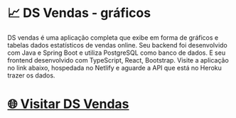 # 📈 DS Vendas - gráficos

DS vendas é uma aplicação completa que exibe em forma de gráficos e tabelas dados estatísticos de vendas online. Seu backend foi desenvolvido com Java e Spring Boot e utiliza PostgreSQL como banco de dados. E seu frontend desenvolvido com TypeScript, React, Bootstrap. Visite a aplicação no link abaixo, hospedada no Netlify e aguarde a API que está no Heroku trazer os dados.

# <a href="http://brunohubner-dsvendas.netlify.app">🌐 Visitar DS Vendas</a>